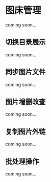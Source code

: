 # 图床管理

coming soon...

## 切换目录展示

coming soon...

## 同步图片文件

coming soon...

## 图片增删改查

coming soon...

## 复制图片外链

coming soon...

## 批处理操作

coming soon...

